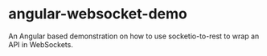 # angular-websocket-demo
An Angular based demonstration on how to use socketio-to-rest to wrap an API in WebSockets.
